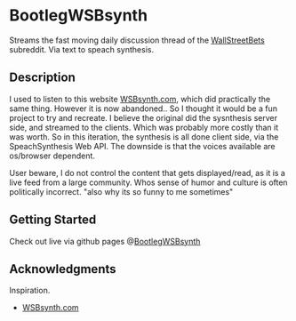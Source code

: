# BootlegWSBsynth

Streams the fast moving daily discussion thread of the [WallStreetBets](https://www.reddit.com/r/wallstreetbets/) subreddit. Via text to speach synthesis. 

## Description

I used to listen to this website [WSBsynth.com](https://wsbsynth.com), which did practically the same thing. However it is now abandoned.. So I thought it would be a fun project to try and recreate.
I believe the original did the sysnthesis server side, and streamed to the clients. Which was probably more costly than it was worth. So in this iteration, the synthesis is all done client side, via the SpeachSynthesis Web API. The downside is that the voices available are os/browser dependent.  

User beware, I do not control the content that gets displayed/read, as it is a live feed from a large community. Whos sense of humor and culture is often politically incorrect. "also why its so funny to me sometimes"

## Getting Started

Check out live via github pages @[BootlegWSBsynth](https://rac22.github.io/bootlegWSBsynth/)


## Acknowledgments

Inspiration.
* [WSBsynth.com](https://wsbsynth.com)
